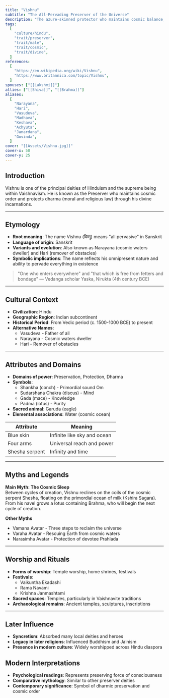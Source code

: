 ```yaml
---
title: "Vishnu"
subtitle: "The All-Pervading Preserver of the Universe"
description: "The azure-skinned protector who maintains cosmic balance, sleeping on the eternal serpent of time while preserving dharma through his divine incarnations."
tags:
  [
    "culture/hindu",
    "trait/preserver",
    "trait/male",
    "trait/cosmic",
    "trait/divine",
  ]
references:
  [
    "https://en.wikipedia.org/wiki/Vishnu",
    "https://www.britannica.com/topic/Vishnu",
  ]
spouses: ["[[Lakshmi]]"]
allies: ["[[Shiva]]", "[[Brahma]]"]
aliases:
  [
    "Narayana",
    "Hari",
    "Vasudeva",
    "Madhava",
    "Keshava",
    "Achyuta",
    "Janardana",
    "Govinda",
  ]
cover: "[[Assets/Vishnu.jpg]]"
cover-x: 50
cover-y: 25
---
```


## Introduction

Vishnu is one of the principal deities of Hinduism and the supreme being within Vaishnavism. He is known as the Preserver who maintains cosmic order and protects dharma (moral and religious law) through his divine incarnations.

---

## Etymology

- **Root meaning**: The name Vishnu (विष्णु) means "all pervasive" in Sanskrit
- **Language of origin**: Sanskrit
- **Variants and evolution**: Also known as Narayana (cosmic waters dweller) and Hari (remover of obstacles)
- **Symbolic implications**: The name reflects his omnipresent nature and ability to pervade everything in existence

> "One who enters everywhere" and "that which is free from fetters and bondage"
> — Vedanga scholar Yaska, Nirukta (4th century BCE)

---

## Cultural Context

- **Civilization**: Hindu
- **Geographic Region**: Indian subcontinent
- **Historical Period**: From Vedic period (c. 1500-1000 BCE) to present
- **Alternative Names**:
  - Vasudeva - Father of all
  - Narayana - Cosmic waters dweller
  - Hari - Remover of obstacles

---

## Attributes and Domains

- **Domains of power**: Preservation, Protection, Dharma
- **Symbols**:
  - Shankha (conch) - Primordial sound Om
  - Sudarshana Chakra (discus) - Mind
  - Gada (mace) - Knowledge
  - Padma (lotus) - Purity
- **Sacred animal**: Garuda (eagle)
- **Elemental associations**: Water (cosmic ocean)

| Attribute      | Meaning                     |
| -------------- | --------------------------- |
| Blue skin      | Infinite like sky and ocean |
| Four arms      | Universal reach and power   |
| Shesha serpent | Infinity and time           |

---

## Myths and Legends

**Main Myth: The Cosmic Sleep**  
Between cycles of creation, Vishnu reclines on the coils of the cosmic serpent Shesha, floating on the primordial ocean of milk (Kshira Sagara). From his navel grows a lotus containing Brahma, who will begin the next cycle of creation.

**Other Myths**

- Vamana Avatar - Three steps to reclaim the universe
- Varaha Avatar - Rescuing Earth from cosmic waters
- Narasimha Avatar - Protection of devotee Prahlada

---

## Worship and Rituals

- **Forms of worship**: Temple worship, home shrines, festivals
- **Festivals**:
  - Vaikuntha Ekadashi
  - Rama Navami
  - Krishna Janmashtami
- **Sacred spaces**: Temples, particularly in Vaishnavite traditions
- **Archaeological remains**: Ancient temples, sculptures, inscriptions

---

## Later Influence

- **Syncretism**: Absorbed many local deities and heroes
- **Legacy in later religions**: Influenced Buddhism and Jainism
- **Presence in modern culture**: Widely worshipped across Hindu diaspora

## Modern Interpretations

- **Psychological readings**: Represents preserving force of consciousness
- **Comparative mythology**: Similar to other preserver deities
- **Contemporary significance**: Symbol of dharmic preservation and cosmic order
